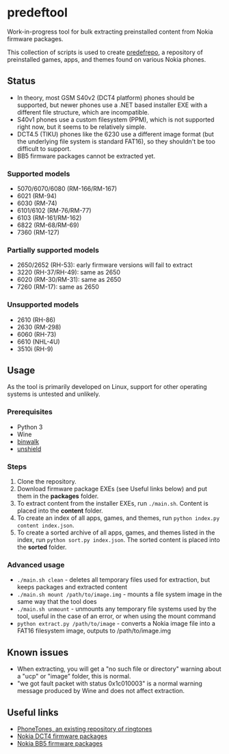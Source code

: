 # predeftool
Work-in-progress tool for bulk extracting preinstalled content from Nokia firmware packages.

This collection of scripts is used to create [predefrepo](http://www.romphonix.org/dumbphone-repo/predefrepo%20(Preloaded%20content)/), a repository of preinstalled games, apps, and themes found on various Nokia phones.

## Status
* In theory, most GSM S40v2 (DCT4 platform) phones should be supported, but newer phones use a .NET based installer EXE with a different file structure, which are incompatible.
* S40v1 phones use a custom filesystem (PPM), which is not supported right now, but it seems to be relatively simple.
* DCT4.5 (TIKU) phones like the 6230 use a different image format (but the underlying file system is standard FAT16), so they shouldn't be too difficult to support.
* BB5 firmware packages cannot be extracted yet.

### Supported models
* 5070/6070/6080 (RM-166/RM-167)
* 6021 (RM-94)
* 6030 (RM-74)
* 6101/6102 (RM-76/RM-77)
* 6103 (RM-161/RM-162)
* 6822 (RM-68/RM-69)
* 7360 (RM-127)

### Partially supported models
* 2650/2652 (RH-53): early firmware versions will fail to extract
* 3220 (RH-37/RH-49): same as 2650
* 6020 (RM-30/RM-31): same as 2650
* 7260 (RM-17): same as 2650

### Unsupported models
* 2610 (RH-86)
* 2630 (RM-298)
* 6060 (RH-73)
* 6610 (NHL-4U)
* 3510i (RH-9)

## Usage
As the tool is primarily developed on Linux, support for other operating systems is untested and unlikely.

### Prerequisites
* Python 3
* Wine
* [binwalk](https://github.com/ReFirmLabs/binwalk)
* [unshield](https://github.com/twogood/unshield)

### Steps
1. Clone the repository.
2. Download firmware package EXEs (see Useful links below) and put them in the **packages** folder.
3. To extract content from the installer EXEs, run `./main.sh`. Content is placed into the **content** folder.
4. To create an index of all apps, games, and themes, run `python index.py content index.json`.
5. To create a sorted archive of all apps, games, and themes listed in the index, run `python sort.py index.json`. The sorted content is placed into the **sorted** folder.

### Advanced usage
* `./main.sh clean` - deletes all temporary files used for extraction, but keeps packages and extracted content
* `./main.sh mount /path/to/image.img` - mounts a file system image in the same way that the tool does
* `./main.sh unmount` - unmounts any temporary file systems used by the tool, useful in the case of an error, or when using the mount command
* `python extract.py /path/to/image` - converts a Nokia image file into a FAT16 filesystem image, outputs to /path/to/image.img

## Known issues
* When extracting, you will get a "no such file or directory" warning about a "ucp" or "image" folder, this is normal.
* "we got fault packet with status 0x1c010003" is a normal warning message produced by Wine and does not affect extraction.

## Useful links
* [PhoneTones, an existing repository of ringtones](http://onj3.andrelouis.com/phonetones/zipped/Nokia/)
* [Nokia DCT4 firmware packages](https://archive.org/details/Nokia_DCT4_firmwares)
* [Nokia BB5 firmware packages](https://archive.org/details/Nokia_BB5_firmwares)